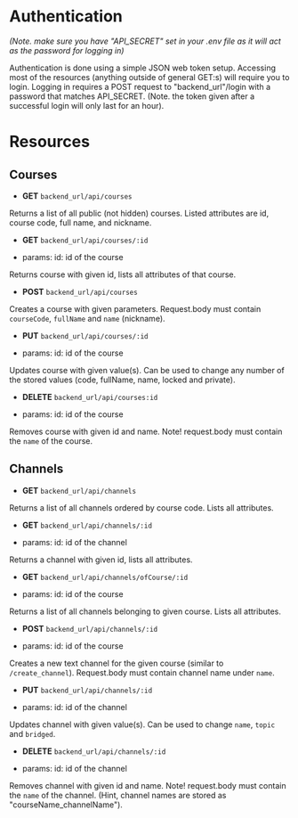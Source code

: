 # Authentication

*(Note. make sure you have "API_SECRET" set in your .env file as it will act as the password for logging in)*

Authentication is done using a simple JSON web token setup. Accessing most of the resources (anything outside of general GET:s) will require you to login.
Logging in requires a POST request to "backend_url"/login with a password that matches API_SECRET. (Note. the token given after a successful login will only last for an hour).


# Resources


## Courses


* **GET** `backend_url/api/courses`

Returns a list of all public (not hidden) courses. Listed attributes are id, course code, full name, and nickname.


* **GET** `backend_url/api/courses/:id`

- params: id: id of the course

Returns course with given id, lists all attributes of that course.


* **POST** `backend_url/api/courses`

Creates a course with given parameters. Request.body must contain `courseCode`, `fullName` and `name` (nickname).


* **PUT** `backend_url/api/courses/:id`

- params: id: id of the course

Updates course with given value(s). Can be used to change any number of the stored values (code, fullName, name, locked and private).


* **DELETE** `backend_url/api/courses:id`

- params: id: id of the course

Removes course with given id and name. Note! request.body must contain the `name` of the course. 



## Channels


* **GET** `backend_url/api/channels`

Returns a list of all channels ordered by course code. Lists all attributes.


* **GET** `backend_url/api/channels/:id`

- params: id: id of the channel

Returns a channel with given id, lists all attributes.


* **GET** `backend_url/api/channels/ofCourse/:id`

- params: id: id of the course

Returns a list of all channels belonging to given course. Lists all attributes.


* **POST** `backend_url/api/channels/:id`

- params: id: id of the course

Creates a new text channel for the given course (similar to `/create_channel`). Request.body must contain channel name under `name`.


* **PUT** `backend_url/api/channels/:id`

- params: id: id of the channel

Updates channel with given value(s). Can be used to change `name`, `topic` and `bridged`.


* **DELETE** `backend_url/api/channels/:id`

- params: id: id of the channel

Removes channel with given id and name. Note! request.body must contain the `name` of the channel. (Hint, channel names are stored as "courseName_channelName").
